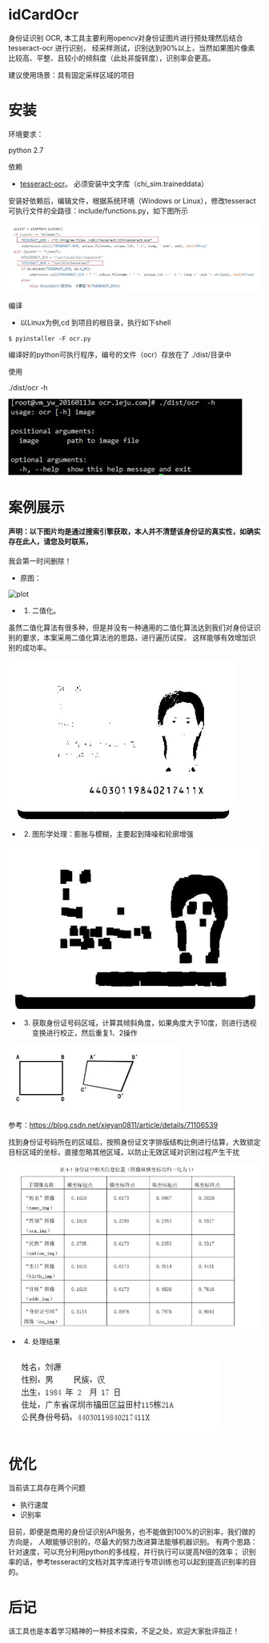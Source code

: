 # idCardOcr
身份证识别  OCR, 本工具主要利用opencv对身份证图片进行预处理然后结合tesseract-ocr 进行识别，
经采样测试，识别达到90%以上，当然如果图片像素比较高、平整、且较小的倾斜度（此处非旋转度），识别率会更高。

建议使用场景：具有固定采样区域的项目

# 安装
环境要求：

python 2.7

依赖
* [tesseract-ocr](https://github.com/sam-ke/tesseract)。 必须安装中文字库（chi_sim.traineddata）

安装好依赖后，编辑文件，根据系统环境（Windows or Linux），修改tesseract可执行文件的全路径：include/functions.py，如下图所示

![plot](./static/images/exe.jpg)

编译
* 以Linux为例,cd 到项目的根目录，执行如下shell

```shell
$ pyinstaller -F ocr.py
```

编译好的python可执行程序，编号的文件（ocr）存放在了  ./dist/目录中

使用

./dist/ocr -h

![plot](./static/images/help.jpg)

# 案例展示
#### 声明：以下图片均是通过搜索引擎获取，本人并不清楚该身份证的真实性，如确实存在此人，请您及时联系，
我会第一时间删除！

* 原图：

![plot](../example/images/w1.jpg)

* 1. 二值化。

虽然二值化算法有很多种，但是并没有一种通用的二值化算法达到我们对身份证识别的要求，本案采用二值化算法池的思路，进行遍历试探，
这样能够有效增加识别的成功率。

![plot](./static/images/process.jpg)

* 2. 图形学处理：膨胀与模糊，主要起到降噪和轮廓增强

![plot](./static/images/process1.jpg)

* 3. 获取身份证号码区域，计算其倾斜角度，如果角度大于10度，则进行透视变换进行校正，然后重复1、2操作

![plot](./static/images/toushi.jpg)

参考：https://blog.csdn.net/xieyan0811/article/details/71106539


  找到身份证号码所在的区域后，按照身份证文字排版结构比例进行估算，大致锁定目标区域的坐标，直接忽略其他区域，以防止无效区域对识别过程产生干扰

![plot](./static/images/location.jpg)




* 4. 处理结果

![plot](./static/images/result.jpg)


# 优化
当前该工具存在两个问题

* 执行速度
* 识别率

目前，即便是商用的身份证识别API服务，也不能做到100%的识别率，我们做的方向是，
人眼能够识别的，尽最大的努力改进算法能够机器识别。
有两个思路：针对速度，可以充分利用python的多线程，并行执行可以提高N倍的效率；
识别率的话，参考tesseract的文档对其字库进行专项训练也可以起到提高识别率的目的。

# 后记
该工具也是本着学习精神的一种技术探索，不足之处，欢迎大家批评指正！








